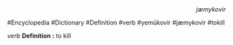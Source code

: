 
<div align="right"><i>jæmykovir</i></div>

#Encyclopedia #Dictionary #Definition #verb #yemükovir #jæmykovir #tokill

*verb*
**Definition :** to kill